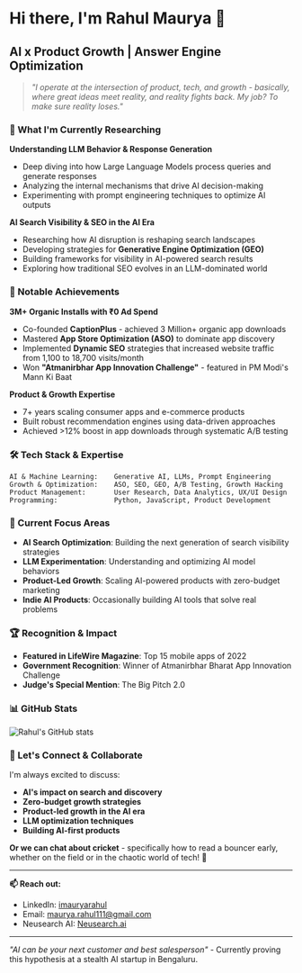 # Hi there, I'm Rahul Maurya 👋

## AI x Product Growth | Answer Engine Optimization

> *"I operate at the intersection of product, tech, and growth - basically, where great ideas meet reality, and reality fights back. My job? To make sure reality loses."*

### 🔬 What I'm Currently Researching

**Understanding LLM Behavior & Response Generation**
- Deep diving into how Large Language Models process queries and generate responses
- Analyzing the internal mechanisms that drive AI decision-making
- Experimenting with prompt engineering techniques to optimize AI outputs

**AI Search Visibility & SEO in the AI Era**
- Researching how AI disruption is reshaping search landscapes
- Developing strategies for **Generative Engine Optimization (GEO)**
- Building frameworks for visibility in AI-powered search results
- Exploring how traditional SEO evolves in an LLM-dominated world

### 🚀 Notable Achievements

**3M+ Organic Installs with ₹0 Ad Spend**
- Co-founded **CaptionPlus** - achieved 3 Million+ organic app downloads
- Mastered **App Store Optimization (ASO)** to dominate app discovery
- Implemented **Dynamic SEO** strategies that increased website traffic from 1,100 to 18,700 visits/month
- Won **"Atmanirbhar App Innovation Challenge"** - featured in PM Modi's Mann Ki Baat

**Product & Growth Expertise**
- 7+ years scaling consumer apps and e-commerce products
- Built robust recommendation engines using data-driven approaches
- Achieved >12% boost in app downloads through systematic A/B testing

### 🛠️ Tech Stack & Expertise

```
AI & Machine Learning:    Generative AI, LLMs, Prompt Engineering
Growth & Optimization:    ASO, SEO, GEO, A/B Testing, Growth Hacking
Product Management:       User Research, Data Analytics, UX/UI Design
Programming:              Python, JavaScript, Product Development
```

### 🎯 Current Focus Areas

- **AI Search Optimization**: Building the next generation of search visibility strategies
- **LLM Experimentation**: Understanding and optimizing AI model behaviors
- **Product-Led Growth**: Scaling AI-powered products with zero-budget marketing
- **Indie AI Products**: Occasionally building AI tools that solve real problems

### 🏆 Recognition & Impact

- **Featured in LifeWire Magazine**: Top 15 mobile apps of 2022
- **Government Recognition**: Winner of Atmanirbhar Bharat App Innovation Challenge
- **Judge's Special Mention**: The Big Pitch 2.0

### 📊 GitHub Stats

![Rahul's GitHub stats](https://github-readme-stats.vercel.app/api?username=imauryarahul&show_icons=true&theme=radical)

### 🤝 Let's Connect & Collaborate

I'm always excited to discuss:
- **AI's impact on search and discovery**
- **Zero-budget growth strategies**
- **Product-led growth in the AI era**
- **LLM optimization techniques**
- **Building AI-first products**

**Or we can chat about cricket** - specifically how to read a bouncer early, whether on the field or in the chaotic world of tech! 🏏

---

**📫 Reach out:**
- LinkedIn: [imauryarahul](https://linkedin.com/in/imauryarahul)
- Email: maurya.rahul111@gmail.com
- Neusearch AI: [Neusearch.ai](https://neusearch.ai/)

---

*"AI can be your next customer and best salesperson"* - Currently proving this hypothesis at a stealth AI startup in Bengaluru.
